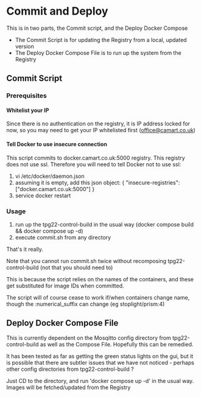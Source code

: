 # Commit and Deploy

This is in two parts, the Commit script, and the Deploy Docker Compose 

* The Commit Script is for updating the Registry from a local, updated version
* The Deploy Docker Compose File is to run up the system from the Registry

## Commit Script

### Prerequisites

#### Whitelist your IP

Since there is no authentication on the registry, it is IP address locked for now, so you may need to get your IP whitelisted first (office@camart.co.uk)

#### Tell Docker to use insecure connection

This script commits to docker.camart.co.uk:5000 registry.  This registry does not use ssl. Therefore you will need to tell Docker not to use ssl:

1. vi /etc/docker/daemon.json
2. assuming it is empty, add this json object: { "insecure-registries":["docker.camart.co.uk:5000"] }
3. service docker restart

### Usage

1. run up the tpg22-control-build in the usual way (docker compose build && docker compose up -d)
2. execute commit.sh from any directory

That's it really.

Note that you cannot run commit.sh twice without recomposing tpg22-control-build (not that you should need to)

This is because the script relies on the names of the containers, and these get substituted for image IDs when committed.

The script will of course cease to work if/when containers change name, though the :numerical_suffix can change (eg stoplight/prism:4) 

## Deploy Docker Compose File

This is currently dependent on the Mosqitto config directory from tpg22-control-build as well as the Compose File.  Hopefully this can be remedied.

It has been tested as far as getting the green status lights on the gui, but it is possible that there are subtler issues that we have not noticed - perhaps other config directories from tpg22-control-build ?

Just CD to the directory, and run 'docker compose up -d' in the usual way. Images will be fetched/updated from the Registry
